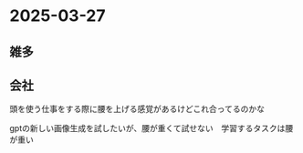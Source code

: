 # 2025-03-27 

## 雑多


## 会社
頭を使う仕事をする際に腰を上げる感覚があるけどこれ合ってるのかな

gptの新しい画像生成を試したいが、腰が重くて試せない　学習するタスクは腰が重い